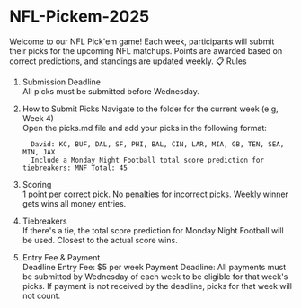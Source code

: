 # NFL-Pickem-2025
Welcome to our NFL Pick'em game! Each week, participants will submit their picks for the upcoming NFL matchups. Points are awarded based on correct predictions, and standings are updated weekly.
      📋 Rules
      
1. Submission Deadline      
         All picks must be submitted before Wednesday.
    	
2. How to Submit Picks Navigate to the folder for the current week (e.g, Week 4)            
         Open the picks.md file and add your picks in the following format:

         David: KC, BUF, DAL, SF, PHI, BAL, CIN, LAR, MIA, GB, TEN, SEA, MIN, JAX      
         Include a Monday Night Football total score prediction for tiebreakers: MNF Total: 45      
    	
4. Scoring      
        1 point per correct pick.
    	  No penalties for incorrect picks.
    	  Weekly winner gets wins all money entries.
5. Tiebreakers      
        If there's a tie, the total score prediction for Monday Night Football will be used.
        Closest to the actual score wins.
   
6. Entry Fee & Payment   
        Deadline Entry Fee: $5 per week 
        Payment Deadline: All payments must be submitted by Wednesday of each week to be eligible for that week's picks.
        If payment is not received by the deadline, picks for that week will not count.
